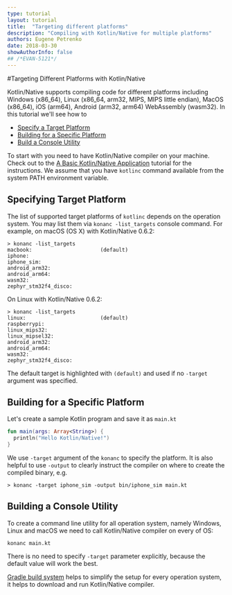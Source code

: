 ```yaml
---
type: tutorial
layout: tutorial
title:  "Targeting different platforms"
description: "Compiling with Kotlin/Native for multiple platforms"
authors: Eugene Petrenko
date: 2018-03-30
showAuthorInfo: false
## /*EVAN-5121*/
---
```


#Targeting Different Platforms with Kotlin/Native

Kotlin/Native supports compiling code for different platforms including
Windows (x86_64),
Linux (x86_64, arm32, MIPS, MIPS little endian),
MacOS (x86_64),
iOS (arm64),
Android (arm32, arm64)
WebAssembly (wasm32).
In this tutorial we'll see how to

* [Specify a Target Platform](#specifying-target-platform)
* [Building for a Specific Platform](#building-for-a-specific-platform)
* [Build a Console Utility](#building-a-console-utility)

To start with you need to have Kotlin/Native compiler on your machine. Check out to the 
[A Basic Kotlin/Native Application](basic-kotlin-native-app.md) tutorial for the instructions.
We assume that you have `kotlinc` command available from the system PATH environment variable.

## Specifying Target Platform

The list of supported target platforms of `kotlinc` depends 
on the operation system. You may list them via `konanc -list_targets`
console command. For example, on macOS (OS X) with Kotlin/Native 0.6.2:
```
> konanc -list_targets
macbook:                      (default)
iphone:
iphone_sim:
android_arm32:
android_arm64:
wasm32:
zephyr_stm32f4_disco:
```

On Linux with Kotlin/Native 0.6.2:
```
> konanc -list_targets
linux:                        (default)
raspberrypi:
linux_mips32:
linux_mipsel32:
android_arm32:
android_arm64:
wasm32:
zephyr_stm32f4_disco:
```

The default target is highlighted with `(default)` and used if no `-target` argument was 
specified.

## Building for a Specific Platform

Let's create a sample Kotlin program and save it as `main.kt`
```kotlin
fun main(args: Array<String>) {
  println("Hello Kotlin/Native!")
}
```

We use `-target` argument of the `konanc` to specify the platform. It is also 
helpful to use `-output` to clearly 
instruct the compiler on where to create the compiled binary, e.g.

```
> konanc -target iphone_sim -output bin/iphone_sim main.kt
```

## Building a Console Utility

To create a command line utility for all 
operation system, namely Windows, Linux and macOS we 
need to call Kotlin/Native compiler on every of OS:

    konanc main.kt


There is no need to specify `-target` parameter explicitly, because 
the default value will work the best.  

[Gradle build system](gradle-for-kotlin-native.md) helps to simplify
the setup for every operation system, it helps to download and run 
Kotlin/Native compiler.



